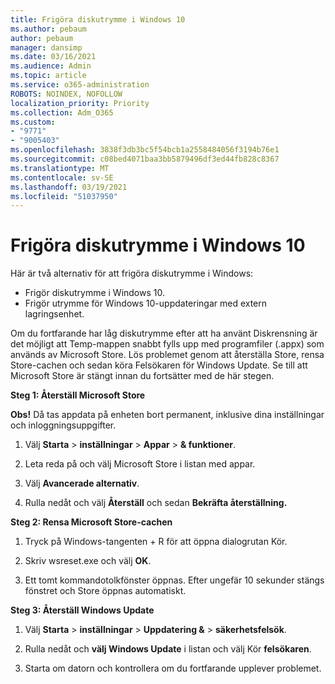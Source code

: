 ```yaml
---
title: Frigöra diskutrymme i Windows 10
ms.author: pebaum
author: pebaum
manager: dansimp
ms.date: 03/16/2021
ms.audience: Admin
ms.topic: article
ms.service: o365-administration
ROBOTS: NOINDEX, NOFOLLOW
localization_priority: Priority
ms.collection: Adm_O365
ms.custom:
- "9771"
- "9005403"
ms.openlocfilehash: 3838f3db3bc5f54bcb1a2558484056f3194b76e1
ms.sourcegitcommit: c08bed4071baa3bb5879496df3ed44fb828c8367
ms.translationtype: MT
ms.contentlocale: sv-SE
ms.lasthandoff: 03/19/2021
ms.locfileid: "51037950"
---
```

# <a name="free-up-drive-space-in-windows-10"></a>Frigöra diskutrymme i Windows 10

Här är två alternativ för att frigöra diskutrymme i Windows:

- Frigör diskutrymme i Windows 10.
- Frigör utrymme för Windows 10-uppdateringar med extern lagringsenhet.

Om du fortfarande har låg diskutrymme efter att ha använt Diskrensning är det möjligt att Temp-mappen snabbt fylls upp med programfiler (.appx) som används av Microsoft Store. Lös problemet genom att återställa Store, rensa Store-cachen och sedan köra Felsökaren för Windows Update. Se till att Microsoft Store är stängt innan du fortsätter med de här stegen.

**Steg 1: Återställ Microsoft Store**

**Obs!** Då tas appdata på enheten bort permanent, inklusive dina inställningar och inloggningsuppgifter.

1. Välj **Starta**  >  **inställningar**  >  **Appar**  >  **& funktioner**.

1. Leta reda på och välj Microsoft Store i listan med appar.

1. Välj **Avancerade alternativ**.

1. Rulla nedåt och välj **Återställ** och sedan **Bekräfta återställning.**

**Steg 2: Rensa Microsoft Store-cachen**

1. Tryck på Windows-tangenten + R för att öppna dialogrutan Kör.

1. Skriv wsreset.exe och välj **OK**.

1. Ett tomt kommandotolkfönster öppnas. Efter ungefär 10 sekunder stängs fönstret och Store öppnas automatiskt.

**Steg 3: Återställ Windows Update**

1. Välj **Starta**  >  **inställningar**  >  **Uppdatering &**  >  **säkerhetsfelsök**.

1. Rulla nedåt och **välj Windows Update** i listan och välj Kör **felsökaren**.

1. Starta om datorn och kontrollera om du fortfarande upplever problemet.

